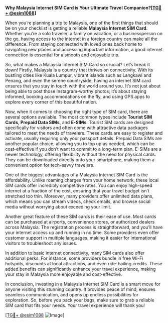 **Why Malaysia Internet SIM Card is Your Ultimate Travel Companion?[[TG💪+ @esim1088](https://t.me/s/esim1088)]**

When you’re planning a trip to Malaysia, one of the first things that should be on your checklist is getting a reliable **Malaysia Internet SIM Card**. Whether you’re a solo traveler, a family on vacation, or a businessperson on the go, having access to the internet in a foreign country can make all the difference. From staying connected with loved ones back home to navigating new places and accessing important information, a good internet connection is essential for a smooth and enjoyable trip.

So, what makes a Malaysia Internet SIM Card so crucial? Let’s break it down! Firstly, Malaysia is a country that thrives on connectivity. With its bustling cities like Kuala Lumpur, vibrant islands such as Langkawi and Penang, and even the serene countryside, having an internet SIM card ensures that you stay in touch with the world around you. It’s not just about being able to post those Instagram-worthy photos; it’s about staying informed, booking accommodations on the fly, and using GPS apps to explore every corner of this beautiful nation.

Now, when it comes to choosing the right type of SIM card, there are several options available. The most common types include **Tourist SIM Cards**, **Prepaid Data SIMs**, and **E-SIMs**. Tourist SIM cards are designed specifically for visitors and often come with attractive data packages tailored to meet the needs of travelers. These cards are easy to register and activate, usually requiring only your passport details. Prepaid Data SIMs are another popular choice, allowing you to top up as needed, which can be cost-effective if you don’t want to commit to a long-term plan. E-SIMs are a newer technology, offering flexibility without the need for physical cards. They can be downloaded directly onto your smartphone, making them a convenient option for tech-savvy travelers.

One of the biggest advantages of a Malaysia Internet SIM Card is the affordability. Unlike roaming charges from your home network, these local SIM cards offer incredibly competitive rates. You can enjoy high-speed internet at a fraction of the cost, ensuring that your travel budget isn’t stretched too thin. Moreover, many providers offer unlimited data plans, which means you can stream videos, check emails, and browse social media without worrying about exceeding your limit.

Another great feature of these SIM cards is their ease of use. Most cards can be purchased at airports, convenience stores, or authorized dealers across Malaysia. The registration process is straightforward, and you’ll have your internet access up and running in no time. Some providers even offer customer support in multiple languages, making it easier for international visitors to troubleshoot any issues.

In addition to basic internet connectivity, many SIM cards also offer additional perks. For instance, some providers bundle in free Wi-Fi hotspots, discounts at local attractions, and even ride-hailing credits. These added benefits can significantly enhance your travel experience, making your stay in Malaysia more enjoyable and cost-effective.

In conclusion, investing in a Malaysia Internet SIM Card is a smart move for anyone visiting this stunning country. It provides peace of mind, ensures seamless communication, and opens up endless possibilities for exploration. So, before you pack your bags, make sure to grab a reliable SIM card that fits your needs. Your travel experience will thank you!

[[TG💪+ @esim1088](https://t.me/s/esim1088) ![Image](https://i.postimg.cc/Y0z9fWf4/image.png)]